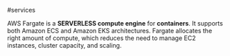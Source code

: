 #services 

AWS Fargate is a **SERVERLESS compute engine** for **containers**. It supports both Amazon ECS and Amazon EKS architectures. Fargate allocates the right amount of compute, which reduces the need to manage EC2 instances, cluster capacity, and scaling.